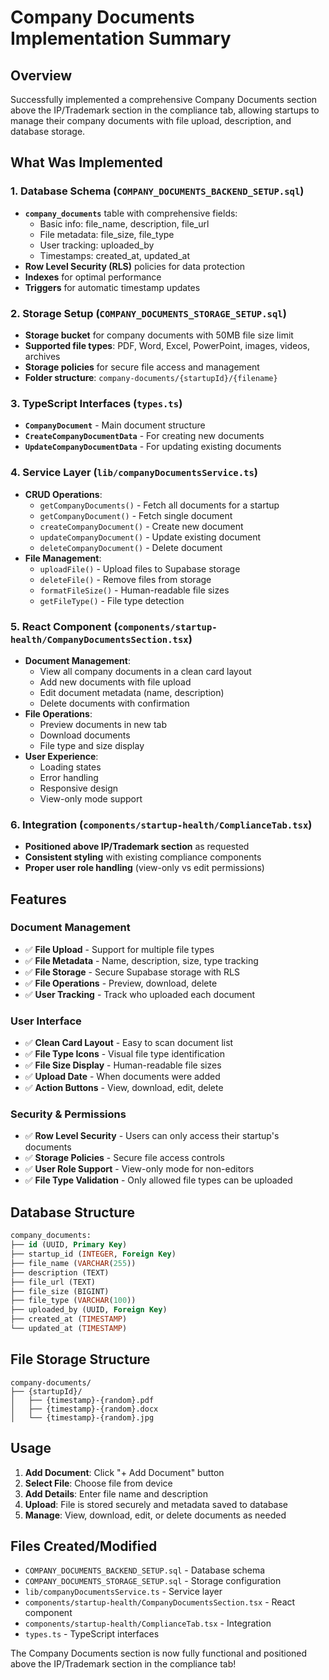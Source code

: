 # Company Documents Implementation Summary

## Overview
Successfully implemented a comprehensive Company Documents section above the IP/Trademark section in the compliance tab, allowing startups to manage their company documents with file upload, description, and database storage.

## What Was Implemented

### 1. Database Schema (`COMPANY_DOCUMENTS_BACKEND_SETUP.sql`)
- **`company_documents`** table with comprehensive fields:
  - Basic info: file_name, description, file_url
  - File metadata: file_size, file_type
  - User tracking: uploaded_by
  - Timestamps: created_at, updated_at
- **Row Level Security (RLS)** policies for data protection
- **Indexes** for optimal performance
- **Triggers** for automatic timestamp updates

### 2. Storage Setup (`COMPANY_DOCUMENTS_STORAGE_SETUP.sql`)
- **Storage bucket** for company documents with 50MB file size limit
- **Supported file types**: PDF, Word, Excel, PowerPoint, images, videos, archives
- **Storage policies** for secure file access and management
- **Folder structure**: `company-documents/{startupId}/{filename}`

### 3. TypeScript Interfaces (`types.ts`)
- **`CompanyDocument`** - Main document structure
- **`CreateCompanyDocumentData`** - For creating new documents
- **`UpdateCompanyDocumentData`** - For updating existing documents

### 4. Service Layer (`lib/companyDocumentsService.ts`)
- **CRUD Operations**:
  - `getCompanyDocuments()` - Fetch all documents for a startup
  - `getCompanyDocument()` - Fetch single document
  - `createCompanyDocument()` - Create new document
  - `updateCompanyDocument()` - Update existing document
  - `deleteCompanyDocument()` - Delete document
- **File Management**:
  - `uploadFile()` - Upload files to Supabase storage
  - `deleteFile()` - Remove files from storage
  - `formatFileSize()` - Human-readable file sizes
  - `getFileType()` - File type detection

### 5. React Component (`components/startup-health/CompanyDocumentsSection.tsx`)
- **Document Management**:
  - View all company documents in a clean card layout
  - Add new documents with file upload
  - Edit document metadata (name, description)
  - Delete documents with confirmation
- **File Operations**:
  - Preview documents in new tab
  - Download documents
  - File type and size display
- **User Experience**:
  - Loading states
  - Error handling
  - Responsive design
  - View-only mode support

### 6. Integration (`components/startup-health/ComplianceTab.tsx`)
- **Positioned above IP/Trademark section** as requested
- **Consistent styling** with existing compliance components
- **Proper user role handling** (view-only vs edit permissions)

## Features

### Document Management
- ✅ **File Upload** - Support for multiple file types
- ✅ **File Metadata** - Name, description, size, type tracking
- ✅ **File Storage** - Secure Supabase storage with RLS
- ✅ **File Operations** - Preview, download, delete
- ✅ **User Tracking** - Track who uploaded each document

### User Interface
- ✅ **Clean Card Layout** - Easy to scan document list
- ✅ **File Type Icons** - Visual file type identification
- ✅ **File Size Display** - Human-readable file sizes
- ✅ **Upload Date** - When documents were added
- ✅ **Action Buttons** - View, download, edit, delete

### Security & Permissions
- ✅ **Row Level Security** - Users can only access their startup's documents
- ✅ **Storage Policies** - Secure file access controls
- ✅ **User Role Support** - View-only mode for non-editors
- ✅ **File Type Validation** - Only allowed file types can be uploaded

## Database Structure

```sql
company_documents:
├── id (UUID, Primary Key)
├── startup_id (INTEGER, Foreign Key)
├── file_name (VARCHAR(255))
├── description (TEXT)
├── file_url (TEXT)
├── file_size (BIGINT)
├── file_type (VARCHAR(100))
├── uploaded_by (UUID, Foreign Key)
├── created_at (TIMESTAMP)
└── updated_at (TIMESTAMP)
```

## File Storage Structure

```
company-documents/
├── {startupId}/
│   ├── {timestamp}-{random}.pdf
│   ├── {timestamp}-{random}.docx
│   └── {timestamp}-{random}.jpg
```

## Usage

1. **Add Document**: Click "+ Add Document" button
2. **Select File**: Choose file from device
3. **Add Details**: Enter file name and description
4. **Upload**: File is stored securely and metadata saved to database
5. **Manage**: View, download, edit, or delete documents as needed

## Files Created/Modified

- `COMPANY_DOCUMENTS_BACKEND_SETUP.sql` - Database schema
- `COMPANY_DOCUMENTS_STORAGE_SETUP.sql` - Storage configuration
- `lib/companyDocumentsService.ts` - Service layer
- `components/startup-health/CompanyDocumentsSection.tsx` - React component
- `components/startup-health/ComplianceTab.tsx` - Integration
- `types.ts` - TypeScript interfaces

The Company Documents section is now fully functional and positioned above the IP/Trademark section in the compliance tab!
